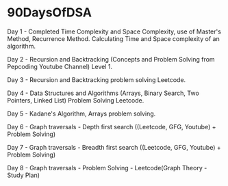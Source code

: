 # 90DaysOfDSA

Day 1 - Completed Time Complexity and Space Complexity, use of Master's Method, Recurrence Method. Calculating Time and Space complexity of an algorithm.

Day 2 - Recursion and Backtracking (Concepts and Problem Solving from Pepcoding Youtube Channel) Level 1.

Day 3 - Recursion and Backtracking problem solving Leetcode.

Day 4 - Data Structures and Algorithms (Arrays, Binary Search, Two Pointers, Linked List) Problem Solving Leetcode.

Day 5 - Kadane's Algorithm, Arrays problem solving.

Day 6 - Graph traversals - Depth first search ((Leetcode, GFG, Youtube) + Problem Solving)

Day 7 - Graph traversals - Breadth first search ((Leetcode, GFG, Youtube) + Problem Solving)

Day 8 - Graph traversals - Problem Solving - Leetcode(Graph Theory - Study Plan)



